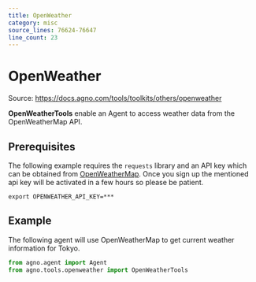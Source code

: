 ```yaml
---
title: OpenWeather
category: misc
source_lines: 76624-76647
line_count: 23
---
```


# OpenWeather
Source: https://docs.agno.com/tools/toolkits/others/openweather



**OpenWeatherTools** enable an Agent to access weather data from the OpenWeatherMap API.

## Prerequisites

The following example requires the `requests` library and an API key which can be obtained from [OpenWeatherMap](https://openweathermap.org/api). Once you sign up the mentioned api key will be activated in a few hours so please be patient.

```shell
export OPENWEATHER_API_KEY=***
```

## Example

The following agent will use OpenWeatherMap to get current weather information for Tokyo.

```python cookbook/tools/openweather_tools.py
from agno.agent import Agent
from agno.tools.openweather import OpenWeatherTools

